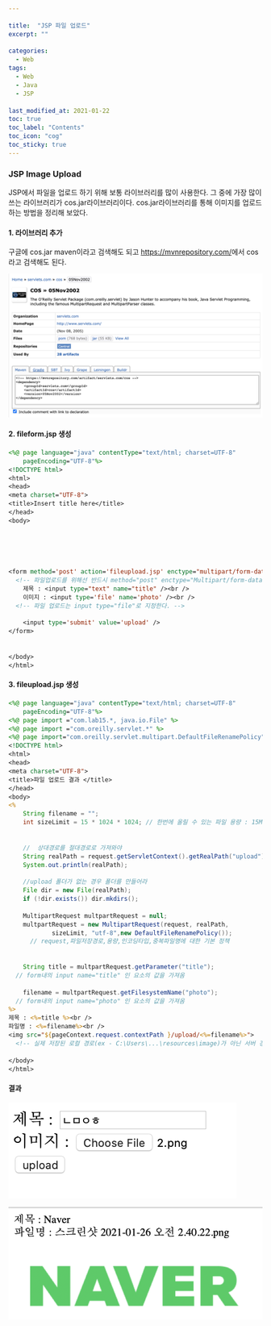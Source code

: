 ```yaml
---

title:  "JSP 파일 업로드"
excerpt: "" 

categories:
  - Web
tags:
  - Web
  - Java
  - JSP

last_modified_at: 2021-01-22 
toc: true
toc_label: "Contents"
toc_icon: "cog"
toc_sticky: true
---
```


### **JSP Image Upload**

JSP에서 파일을 업로드 하기 위해 보통 라이브러리를 많이 사용한다. 그 중에 가장 많이 쓰는 라이브러리가 cos.jar라이브러리이다. cos.jar라이브러리를 통해 이미지를 업로드 하는 방법을 정리해 보았다. 

#### 1. 라이브러리 추가

구글에 cos.jar maven이라고 검색해도 되고 <https://mvnrepository.com/>에서 cos라고 검색해도 된다.  

![img](/assets/images/jsp_image/26.png)



#### 2. fileform.jsp 생성

~~~jsp
<%@ page language="java" contentType="text/html; charset=UTF-8"
    pageEncoding="UTF-8"%>
<!DOCTYPE html>
<html>
<head>
<meta charset="UTF-8">
<title>Insert title here</title>
</head>
<body>





<form method='post' action='fileupload.jsp' enctype="multipart/form-data">
  <!-- 파일업로드를 위해선 반드시 method="post" enctype="Multipart/form-data"여야 한다. -->
	제목 : <input type="text" name="title" /><br />
	이미지 : <input type='file' name='photo' /><br />
  <!-- 파일 업로드는 input type="file"로 지정한다. -->

	<input type='submit' value='upload' />
</form>


</body>
</html>
~~~



#### 3. fileupload.jsp 생성

```jsp
<%@ page language="java" contentType="text/html; charset=UTF-8"
    pageEncoding="UTF-8"%>
<%@ page import ="com.lab15.*, java.io.File" %>
<%@ page import ="com.oreilly.servlet.*" %>
<%@ page import="com.oreilly.servlet.multipart.DefaultFileRenamePolicy" %>
<!DOCTYPE html>
<html>
<head>
<meta charset="UTF-8">
<title>파일 업로드 결과 </title>
</head>
<body>
<% 
	String filename = "";
	int sizeLimit = 15 * 1024 * 1024; // 한번에 올릴 수 있는 파일 용량 : 15M로 제한

	
	//	상대경로를 절대경로로 가져와야 
	String realPath = request.getServletContext().getRealPath("upload");
	System.out.println(realPath);
	
	//upload 폴더가 없는 경우 폴더를 만들어라
	File dir = new File(realPath);
	if (!dir.exists()) dir.mkdirs();
			
	MultipartRequest multpartRequest = null;
	multpartRequest = new MultipartRequest(request, realPath, 
			sizeLimit, "utf-8",new DefaultFileRenamePolicy());
      // request,파일저장경로,용량,인코딩타입,중복파일명에 대한 기본 정책


	String title = multpartRequest.getParameter("title"); 
  // form내의 input name="title" 인 요소의 값을 가져옴

	filename = multpartRequest.getFilesystemName("photo");
  // form내의 input name="photo" 인 요소의 값을 가져옴
%>
제목 : <%=title %><br />
파일명 : <%=filename%><br />
<img src="${pageContext.request.contextPath }/upload/<%=filename%>">
  <!-- 실제 저장된 로컬 경로(ex - C:\Users\...\resources\image)가 아닌 서버 경로(ex - FileUpload/resources/image)를 통해 접근해야 한다.-->

</body>
</html>
```



#### 결과

![img](/assets/images/jsp_image/32.png)

![img](/assets/images/jsp_image/55.png)